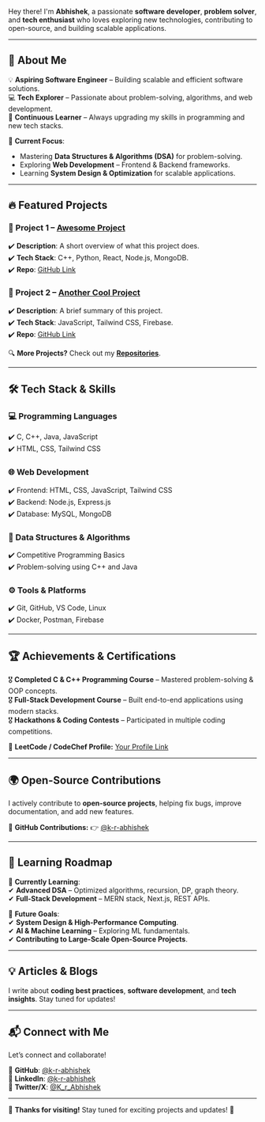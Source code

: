  

Hey there! I'm **Abhishek**, a passionate **software developer**, **problem solver**, and **tech enthusiast** who loves exploring new technologies, contributing to open-source, and building scalable applications.  

---

## 🌟 About Me  

💡 **Aspiring Software Engineer** – Building scalable and efficient software solutions.  
💻 **Tech Explorer** – Passionate about problem-solving, algorithms, and web development.  
🔬 **Continuous Learner** – Always upgrading my skills in programming and new tech stacks.  

🚀 **Current Focus**:  
- Mastering **Data Structures & Algorithms (DSA)** for problem-solving.  
- Exploring **Web Development** – Frontend & Backend frameworks.  
- Learning **System Design & Optimization** for scalable applications.  

---

## 🔥 Featured Projects  

### **📌 Project 1 – [Awesome Project](#)**  
✔️ **Description**: A short overview of what this project does.  
✔️ **Tech Stack**: C++, Python, React, Node.js, MongoDB.  
✔️ **Repo**: [GitHub Link](#)  

### **📌 Project 2 – [Another Cool Project](#)**  
✔️ **Description**: A brief summary of this project.  
✔️ **Tech Stack**: JavaScript, Tailwind CSS, Firebase.  
✔️ **Repo**: [GitHub Link](#)  

🔍 **More Projects?** Check out my **[Repositories](https://github.com/k-r-abhishek?tab=repositories)**.  

---

## 🛠️ Tech Stack & Skills  

### **💻 Programming Languages**  
✔️ C, C++, Java, JavaScript  
✔️ HTML, CSS, Tailwind CSS  

### **🌐 Web Development**  
✔️ Frontend: HTML, CSS, JavaScript, Tailwind CSS  
✔️ Backend: Node.js, Express.js  
✔️ Database: MySQL, MongoDB  

### **🔢 Data Structures & Algorithms**  
✔️ Competitive Programming Basics  
✔️ Problem-solving using C++ and Java  

### **⚙️ Tools & Platforms**  
✔️ Git, GitHub, VS Code, Linux  
✔️ Docker, Postman, Firebase  

---

## 🏆 Achievements & Certifications  

🎖 **Completed C & C++ Programming Course** – Mastered problem-solving & OOP concepts.  
🎖 **Full-Stack Development Course** – Built end-to-end applications using modern stacks.  
🎖 **Hackathons & Coding Contests** – Participated in multiple coding competitions.  

🏅 **LeetCode / CodeChef Profile:** [Your Profile Link](#)  

---

## 🌍 Open-Source Contributions  

I actively contribute to **open-source projects**, helping fix bugs, improve documentation, and add new features.  

🔗 **GitHub Contributions:** 👉 [@k-r-abhishek](https://github.com/k-r-abhishek)  

---

## 📜 Learning Roadmap  

🚀 **Currently Learning**:  
✔ **Advanced DSA** – Optimized algorithms, recursion, DP, graph theory.  
✔ **Full-Stack Development** – MERN stack, Next.js, REST APIs.  

🎯 **Future Goals**:  
✔ **System Design & High-Performance Computing**.  
✔ **AI & Machine Learning** – Exploring ML fundamentals.  
✔ **Contributing to Large-Scale Open-Source Projects**.  

---

## 💡 Articles & Blogs  

I write about **coding best practices**, **software development**, and **tech insights**. Stay tuned for updates!  

---

## 📬 Connect with Me  

Let’s connect and collaborate!  

🔗 **GitHub**: [@k-r-abhishek](https://github.com/k-r-abhishek)  
🔗 **LinkedIn**: [@k-r-abhishek](https://www.linkedin.com/in/k-r-abhishek)  
🔗 **Twitter/X**: [@K_r_Abhishek](https://x.com/K_r_Abhishek)  

---

🚀 **Thanks for visiting!** Stay tuned for exciting projects and updates! 🎯
